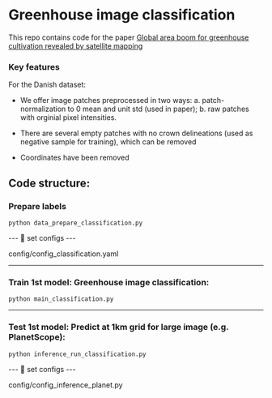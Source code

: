 
# Greenhouse image classification

This repo contains code for the paper [Global area boom for greenhouse cultivation revealed by satellite mapping](https://www.researchsquare.com/article/rs-3231996/v1 'link to paper')
 
### Key features

For the Danish dataset:

- We offer image patches preprocessed in two ways: a. patch-normalization to 0 mean and unit std (used in paper); b. raw patches with orginial pixel intensities.

- There are several empty patches with no crown delineations (used as negative sample for training), which can be removed 

- Coordinates have been removed



## Code structure:


### Prepare labels

```
python data_prepare_classification.py
```

--- :bookmark: set configs ---

config/config_classification.yaml

-------------------------------------------------------------------------------------------------------

### Train 1st model: Greenhouse image classification:

```
python main_classification.py
```


-------------------------------------------------------------------------------------------

### Test 1st model: Predict at 1km grid for large image (e.g. PlanetScope):

```
python inference_run_classification.py
```

--- :bookmark: set configs ---

config/config_inference_planet.py





